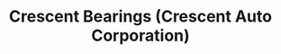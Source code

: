 ---
title: "Crescent Bearings (Crescent Auto Corporation)"
url: /karachi/crescent-bearings-crescent-auto-corporation/
shop: shop
---